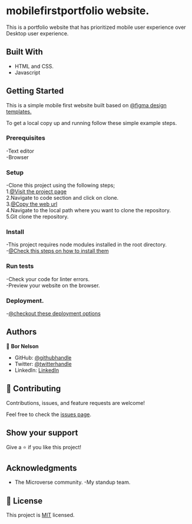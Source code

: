 # mobilefirstportfolio website.

This is a portfolio website that has prioritized mobile user  experience over Desktop user experience.

## Built With

- HTML and CSS.  
- Javascript  


## Getting Started
This is a simple mobile first website built based on 
[@figma design templates.](https://www.figma.com/file/l7SqJ3ZfkAKih9sFxvWSR4/Microverse-Student-Project-1)

To get a local copy up and running follow these simple example steps.

### Prerequisites
-Text editor    
-Browser    

### Setup
-Clone this project using the following steps;  
1.[@Visit the project page](https://github.com/borrnelsonk/mobilefirstportfolio)    
2.Navigate to code section and click on clone.    
3.[@Copy the web url](https://github.com/borrnelsonk/mobilefirstportfolio.git)    
4.Navigate to the local path where you want to clone the repository.    
5.Git clone the repository.  

### Install
-This project requires node modules installed in the root directory.  
-[@Check this steps on how to install them](https://github.com/microverseinc/linters-config/tree/master/html-css)  

### Run tests
-Check your code for linter errors.  
-Preview your website on the browser.  

### Deployment.
-[@checkout these deployment options](https://www.codecademy.com/learn/deploy-a-website)




## Authors

👤 **Bor Nelson**

- GitHub: [@githubhandle](https://github.com/borrnelsonk)
- Twitter: [@twitterhandle](https://twitter.com/bornelsonn)
- LinkedIn: [LinkedIn](https://www.linkedin.com/in/bornelson/)



## 🤝 Contributing

Contributions, issues, and feature requests are welcome!

Feel free to check the [issues page](https://github.com/borrnelsonk/mobilefirstportfolio/issues).

## Show your support

Give a ⭐️ if you like this project!

## Acknowledgments

- The Microverse community.
-My standup team.


## 📝 License

This project is [MIT](https://github.com/borrnelsonk/mobilefirstportfolio/blob/main/license) licensed.
